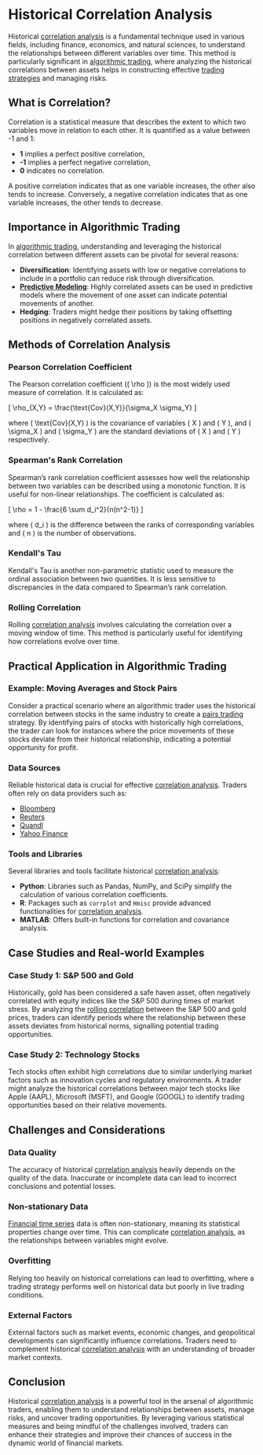# Historical Correlation Analysis

Historical [correlation analysis](../c/correlation_analysis.md) is a fundamental technique used in various fields, including finance, economics, and natural sciences, to understand the relationships between different variables over time. This method is particularly significant in [algorithmic trading](../a/algorithmic_trading.md), where analyzing the historical correlations between assets helps in constructing effective [trading strategies](../t/trading_strategies.md) and managing risks. 

## What is Correlation?

Correlation is a statistical measure that describes the extent to which two variables move in relation to each other. It is quantified as a value between -1 and 1:

- **1** implies a perfect positive correlation,
- **-1** implies a perfect negative correlation,
- **0** indicates no correlation.

A positive correlation indicates that as one variable increases, the other also tends to increase. Conversely, a negative correlation indicates that as one variable increases, the other tends to decrease.

## Importance in Algorithmic Trading

In [algorithmic trading](../a/algorithmic_trading.md), understanding and leveraging the historical correlation between different assets can be pivotal for several reasons:

- **Diversification**: Identifying assets with low or negative correlations to include in a portfolio can reduce risk through diversification.
- **[Predictive Modeling](../p/predictive_modeling.md)**: Highly correlated assets can be used in predictive models where the movement of one asset can indicate potential movements of another.
- **Hedging**: Traders might hedge their positions by taking offsetting positions in negatively correlated assets.

## Methods of Correlation Analysis

### Pearson Correlation Coefficient

The Pearson correlation coefficient (\( \rho \)) is the most widely used measure of correlation. It is calculated as:

\[ \rho_{X,Y} = \frac{\text{Cov}(X,Y)}{\sigma_X \sigma_Y} \]

where \( \text{Cov}(X,Y) \) is the covariance of variables \( X \) and \( Y \), and \( \sigma_X \) and \( \sigma_Y \) are the standard deviations of \( X \) and \( Y \) respectively.

### Spearman's Rank Correlation

Spearman’s rank correlation coefficient assesses how well the relationship between two variables can be described using a monotonic function. It is useful for non-linear relationships. The coefficient is calculated as:

\[ \rho = 1 - \frac{6 \sum d_i^2}{n(n^2-1)} \]

where \( d_i \) is the difference between the ranks of corresponding variables and \( n \) is the number of observations.

### Kendall's Tau

Kendall's Tau is another non-parametric statistic used to measure the ordinal association between two quantities. It is less sensitive to discrepancies in the data compared to Spearman’s rank correlation.

### Rolling Correlation

Rolling [correlation analysis](../c/correlation_analysis.md) involves calculating the correlation over a moving window of time. This method is particularly useful for identifying how correlations evolve over time.

## Practical Application in Algorithmic Trading

### Example: Moving Averages and Stock Pairs

Consider a practical scenario where an algorithmic trader uses the historical correlation between stocks in the same industry to create a [pairs trading](../p/pairs_trading.md) strategy. By identifying pairs of stocks with historically high correlations, the trader can look for instances where the price movements of these stocks deviate from their historical relationship, indicating a potential opportunity for profit.

### Data Sources

Reliable historical data is crucial for effective [correlation analysis](../c/correlation_analysis.md). Traders often rely on data providers such as:

- [Bloomberg](https://www.bloomberg.com/)
- [Reuters](https://www.reuters.com/)
- [Quandl](https://www.quandl.com/)
- [Yahoo Finance](https://finance.yahoo.com/)

### Tools and Libraries

Several libraries and tools facilitate historical [correlation analysis](../c/correlation_analysis.md):

- **Python**: Libraries such as Pandas, NumPy, and SciPy simplify the calculation of various correlation coefficients.
- **R**: Packages such as `corrplot` and `Hmisc` provide advanced functionalities for [correlation analysis](../c/correlation_analysis.md).
- **MATLAB**: Offers built-in functions for correlation and covariance analysis.

## Case Studies and Real-world Examples

### Case Study 1: S&P 500 and Gold

Historically, gold has been considered a safe haven asset, often negatively correlated with equity indices like the S&P 500 during times of market stress. By analyzing the [rolling correlation](../r/rolling_correlation.md) between the S&P 500 and gold prices, traders can identify periods where the relationship between these assets deviates from historical norms, signalling potential trading opportunities.

### Case Study 2: Technology Stocks

Tech stocks often exhibit high correlations due to similar underlying market factors such as innovation cycles and regulatory environments. A trader might analyze the historical correlations between major tech stocks like Apple (AAPL), Microsoft (MSFT), and Google (GOOGL) to identify trading opportunities based on their relative movements.

## Challenges and Considerations

### Data Quality

The accuracy of historical [correlation analysis](../c/correlation_analysis.md) heavily depends on the quality of the data. Inaccurate or incomplete data can lead to incorrect conclusions and potential losses.

### Non-stationary Data

[Financial time series](../f/financial_time_series.md) data is often non-stationary, meaning its statistical properties change over time. This can complicate [correlation analysis](../c/correlation_analysis.md), as the relationships between variables might evolve.

### Overfitting

Relying too heavily on historical correlations can lead to overfitting, where a trading strategy performs well on historical data but poorly in live trading conditions. 

### External Factors

External factors such as market events, economic changes, and geopolitical developments can significantly influence correlations. Traders need to complement historical [correlation analysis](../c/correlation_analysis.md) with an understanding of broader market contexts.

## Conclusion

Historical [correlation analysis](../c/correlation_analysis.md) is a powerful tool in the arsenal of algorithmic traders, enabling them to understand relationships between assets, manage risks, and uncover trading opportunities. By leveraging various statistical measures and being mindful of the challenges involved, traders can enhance their strategies and improve their chances of success in the dynamic world of financial markets.
